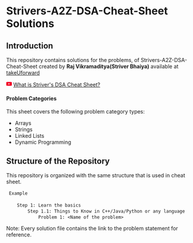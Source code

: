 
# Strivers-A2Z-DSA-Cheat-Sheet Solutions

## Introduction

This repository contains solutions for the problems, of Strivers-A2Z-DSA-Cheat-Sheet created by **Raj Vikramaditya(Striver Bhaiya)** available at [takeUforward](https://takeuforward.org/strivers-a2z-dsa-course/strivers-a2z-dsa-course-sheet-2/)

![YouTube Link:](images/youtube/youtube_15x15.png) [What is Striver's DSA Cheat Sheet?](https://youtu.be/rHn9af16O_E)


#### Problem Categories

This sheet covers the following problem category types:
- Arrays
- Strings
- Linked Lists
- Dynamic Programming


## Structure of the Repository
This repository is organized with the same structure that is used in cheat sheet.

```
 Example

    Step 1: Learn the basics
        Step 1.1: Things to Know in C++/Java/Python or any language
            Problem 1: <Name of the problem>

```

Note: Every solution file contains the link to the problem statement for reference.


